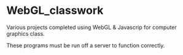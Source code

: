 # WebGL_classwork
Various projects completed using WebGL &amp; Javascrip for computer graphics class.

These programs must be run off a server to function correctly. 

